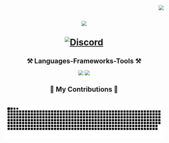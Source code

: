 <img align="right" src="https://visitor-badge.laobi.icu/badge?page_id=philipo30.philipo30" />

<h1 align="center">
    <img src="https://readme-typing-svg.herokuapp.com/?font=Righteous&size=35&center=true&vCenter=true&width=500&height=70&duration=4000&lines=Hi+There!+👋;+I'm+Philip!;" />
    <p align center>
      <a href="https://discord.com/users/884457992026722315">
          <img alt="Discord" title="Discord" height="48" width="48" src="https://cdn.simpleicons.org/discord">
      </a>
    </p>
</h1>

<h2 align="center">⚒️ Languages-Frameworks-Tools ⚒️</h2>
<div align="center">
    <img src="https://skillicons.dev/icons?i=html,css,vscode,github,figma,git,pycharm,sublime,windows,discord,bots" />
    <img src="https://skillicons.dev/icons?i=nodejs,python,javascript,mysql" /><br>
</div>

<div align="center">
  <h2>🐍 My Contributions 🐍</h2>
  <br>
  <img alt="snake eating my contributions" src="https://raw.githubusercontent.com/philipo30/philipo30/output/github-contribution-grid-snake.svg" />
  
  <br/><br/><br/>
</div>
